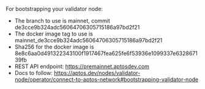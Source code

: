 For bootstrapping your validator node:

- The branch to use is mainnet, commit de3cce9b324adc56064706305715186a97bd2f21
- The docker image tag to use is mainnet_de3cce9b324adc56064706305715186a97bd2f21
- Sha256 for the docker image is 8e8c6aa0d491322343100f1917467fea625fe6f53936e1099337e632867139fb
- REST API endpoint: https://premainnet.aptosdev.com
- Docs to follow: https://aptos.dev/nodes/validator-node/operator/connect-to-aptos-network#bootstrapping-validator-node
